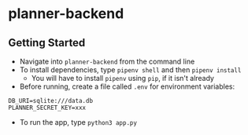 # planner-backend

## Getting Started

- Navigate into `planner-backend` from the command line
- To install dependencies, type `pipenv shell` and then `pipenv install`
  - You will have to install `pipenv` using `pip`, if it isn't already
- Before running, create a file called `.env` for environment variables:

```
DB_URI=sqlite:///data.db
PLANNER_SECRET_KEY=xxx
```

- To run the app, type `python3 app.py`
